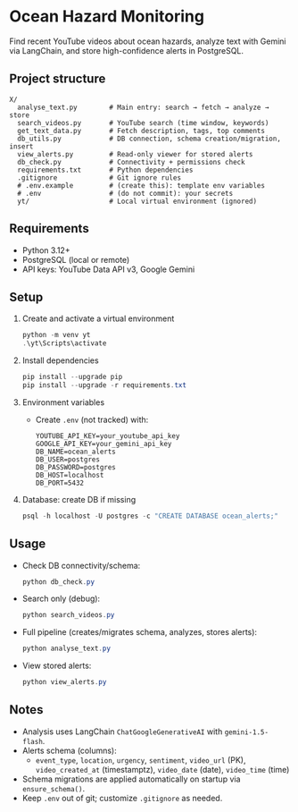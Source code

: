 # Ocean Hazard Monitoring

Find recent YouTube videos about ocean hazards, analyze text with Gemini via LangChain, and store high-confidence alerts in PostgreSQL.

## Project structure

```
X/
  analyse_text.py        # Main entry: search → fetch → analyze → store
  search_videos.py       # YouTube search (time window, keywords)
  get_text_data.py       # Fetch description, tags, top comments
  db_utils.py            # DB connection, schema creation/migration, insert
  view_alerts.py         # Read-only viewer for stored alerts
  db_check.py            # Connectivity + permissions check
  requirements.txt       # Python dependencies
  .gitignore             # Git ignore rules
  # .env.example         # (create this): template env variables
  # .env                 # (do not commit): your secrets
  yt/                    # Local virtual environment (ignored)
```

## Requirements
- Python 3.12+
- PostgreSQL (local or remote)
- API keys: YouTube Data API v3, Google Gemini

## Setup

1. Create and activate a virtual environment
   ```powershell
   python -m venv yt
   .\yt\Scripts\activate
   ```

2. Install dependencies
   ```powershell
   pip install --upgrade pip
   pip install --upgrade -r requirements.txt
   ```

3. Environment variables
   - Create `.env` (not tracked) with:
     ```
     YOUTUBE_API_KEY=your_youtube_api_key
     GOOGLE_API_KEY=your_gemini_api_key
     DB_NAME=ocean_alerts
     DB_USER=postgres
     DB_PASSWORD=postgres
     DB_HOST=localhost
     DB_PORT=5432
     ```

4. Database: create DB if missing
   ```powershell
   psql -h localhost -U postgres -c "CREATE DATABASE ocean_alerts;"
   ```

## Usage

- Check DB connectivity/schema:
  ```powershell
  python db_check.py
  ```

- Search only (debug):
  ```powershell
  python search_videos.py
  ```

- Full pipeline (creates/migrates schema, analyzes, stores alerts):
  ```powershell
  python analyse_text.py
  ```

- View stored alerts:
  ```powershell
  python view_alerts.py
  ```

## Notes
- Analysis uses LangChain `ChatGoogleGenerativeAI` with `gemini-1.5-flash`.
- Alerts schema (columns):
  - `event_type`, `location`, `urgency`, `sentiment`, `video_url` (PK),
    `video_created_at` (timestamptz), `video_date` (date), `video_time` (time)
- Schema migrations are applied automatically on startup via `ensure_schema()`.
- Keep `.env` out of git; customize `.gitignore` as needed.
